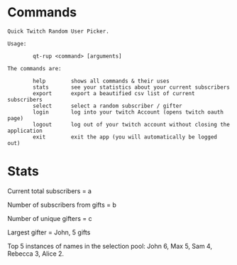 # Commands 

```
Quick Twitch Random User Picker.

Usage:

        qt-rup <command> [arguments]

The commands are:

        help        shows all commands & their uses
        stats       see your statistics about your current subscribers
        export      export a beautified csv list of current subscribers
        select      select a random subscriber / gifter
        login       log into your twitch Account (opens twitch oauth page) 
        logout      log out of your twitch account without closing the application
        exit        exit the app (you will automatically be logged out)
```

# Stats
Current total subscribers = a

Number of subscribers from gifts = b

Number of unique gifters = c

Largest gifter = John, 5 gifts

Top 5 instances of names in the selection pool: John 6, Max 5, Sam 4, Rebecca 3, Alice 2.


